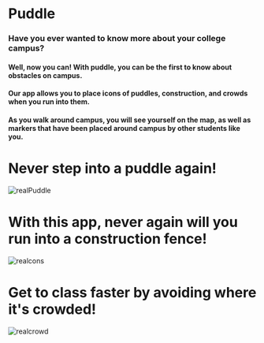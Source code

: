 # Puddle

### Have you ever wanted to know more about your college campus?

#### Well, now you can! With puddle, you can be the first to know about obstacles on campus. 
#### Our app allows you to place icons of puddles, construction, and crowds when you run into them. 
#### As you walk around campus, you will see yourself on the map, as well as markers that have been placed around campus by other students like you.



# Never step into a puddle again!

![realPuddle](https://devinnarula.github.io/Puddle-iOS-Application/realpuddle.png)

# With this app, never again will you run into a construction fence!

![realcons](https://devinnarula.github.io/Puddle-iOS-Application/realcons.png)

# Get to class faster by avoiding where it's crowded!

![realcrowd](https://devinnarula.github.io/Puddle-iOS-Application/realcrowd.png)

